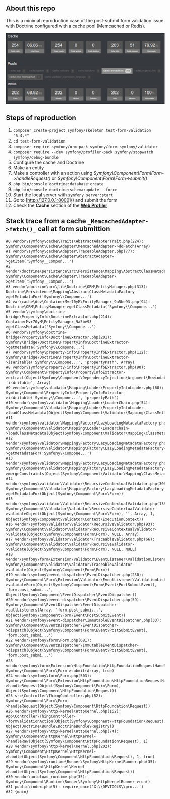 ## About this repo

This is a minimal reproduction case of the post-submit form validation issue with Doctrine configured with a cache pool (Memcached or Redis).

![screenshot](https://raw.githubusercontent.com/DevManen/test-form-validation/main/profiler_cache.png "Screenshot of the Web Profiler")

## Steps of reproduction

1) ```composer create-project symfony/skeleton test-form-validation "5.4.*"```
2) ```cd test-form-validation```
3) ```composer require symfony/orm-pack symfony/form symfony/validator```
4) ```composer require --dev symfony/profiler-pack symfony/stopwatch symfony/debug-bundle```
5) Configure the cache and Doctrine 
6) Make an entity
7) Make a controller with an action using _Symfony\Component\Form\Form->handleRequest()_ or _Symfony\Component\Form\Form->submit()_
8) ```php bin/console doctrine:database:create```
9) ```php bin/console doctrine:schema:update --force```
10) Start the local server with ```symfony server:start```
11) Go to [http://127.0.0.1:8000]() and submit the form
12) Check the **Cache** section of the [**Web Profiler**](http://127.0.0.1:8000/_profiler)

## Stack trace from a cache `_MemcachedAdapter->fetch()_` call at form submittion

```
#0 vendor\symfony\cache\Traits\AbstractAdapterTrait.php(224): Symfony\Component\Cache\Adapter\MemcachedAdapter->doFetch(Array)
#1 vendor\symfony\cache\Adapter\TraceableAdapter.php(77): Symfony\Component\Cache\Adapter\AbstractAdapter->getItem('Symfony__Compon...')
#2 vendor\doctrine\persistence\src\Persistence\Mapping\AbstractClassMetadataFactory.php(253): Symfony\Component\Cache\Adapter\TraceableAdapter->getItem('Symfony__Compon...')
#3 vendor\doctrine\orm\lib\Doctrine\ORM\EntityManager.php(313): Doctrine\Persistence\Mapping\AbstractClassMetadataFactory->getMetadataFor('Symfony\\Compone...')
#4 var\cache\dev\ContainerMvr70yM\EntityManager_9a5be93.php(94): Doctrine\ORM\EntityManager->getClassMetadata('Symfony\\Compone...')
#5 vendor\symfony\doctrine-bridge\PropertyInfo\DoctrineExtractor.php(214): ContainerMvr70yM\EntityManager_9a5be93->getClassMetadata('Symfony\\Compone...')
#6 vendor\symfony\doctrine-bridge\PropertyInfo\DoctrineExtractor.php(201): Symfony\Bridge\Doctrine\PropertyInfo\DoctrineExtractor->getMetadata('Symfony\\Compone...')
#7 vendor\symfony\property-info\PropertyInfoExtractor.php(112): Symfony\Bridge\Doctrine\PropertyInfo\DoctrineExtractor->isWritable('Symfony\\Compone...', 'propertyPath', Array)
#8 vendor\symfony\property-info\PropertyInfoExtractor.php(90): Symfony\Component\PropertyInfo\PropertyInfoExtractor->extract(Object(Symfony\Component\DependencyInjection\Argument\RewindableGenerator), 'isWritable', Array)
#9 vendor\symfony\validator\Mapping\Loader\PropertyInfoLoader.php(60): Symfony\Component\PropertyInfo\PropertyInfoExtractor->isWritable('Symfony\\Compone...', 'propertyPath')
#10 vendor\symfony\validator\Mapping\Loader\LoaderChain.php(54): Symfony\Component\Validator\Mapping\Loader\PropertyInfoLoader->loadClassMetadata(Object(Symfony\Component\Validator\Mapping\ClassMetadata))
#11 vendor\symfony\validator\Mapping\Factory\LazyLoadingMetadataFactory.php(101): Symfony\Component\Validator\Mapping\Loader\LoaderChain->loadClassMetadata(Object(Symfony\Component\Validator\Mapping\ClassMetadata))
#12 vendor\symfony\validator\Mapping\Factory\LazyLoadingMetadataFactory.php(135): Symfony\Component\Validator\Mapping\Factory\LazyLoadingMetadataFactory->getMetadataFor('Symfony\\Compone...')
#13 vendor\symfony\validator\Mapping\Factory\LazyLoadingMetadataFactory.php(109): Symfony\Component\Validator\Mapping\Factory\LazyLoadingMetadataFactory->mergeConstraints(Object(Symfony\Component\Validator\Mapping\ClassMetadata))
#14 vendor\symfony\validator\Validator\RecursiveContextualValidator.php(306): Symfony\Component\Validator\Mapping\Factory\LazyLoadingMetadataFactory->getMetadataFor(Object(Symfony\Component\Form\Form))
#15 vendor\symfony\validator\Validator\RecursiveContextualValidator.php(138): Symfony\Component\Validator\Validator\RecursiveContextualValidator->validateObject(Object(Symfony\Component\Form\Form), '', Array, 1, Object(Symfony\Component\Validator\Context\ExecutionContext))
#16 vendor\symfony\validator\Validator\RecursiveValidator.php(93): Symfony\Component\Validator\Validator\RecursiveContextualValidator->validate(Object(Symfony\Component\Form\Form), NULL, Array)
#17 vendor\symfony\validator\Validator\TraceableValidator.php(66): Symfony\Component\Validator\Validator\RecursiveValidator->validate(Object(Symfony\Component\Form\Form), NULL, NULL)
#18 vendor\symfony\form\Extension\Validator\EventListener\ValidationListener.php(50): Symfony\Component\Validator\Validator\TraceableValidator->validate(Object(Symfony\Component\Form\Form))
#19 vendor\symfony\event-dispatcher\EventDispatcher.php(230): Symfony\Component\Form\Extension\Validator\EventListener\ValidationListener->validateForm(Object(Symfony\Component\Form\Event\PostSubmitEvent), 'form.post_submi...', Object(Symfony\Component\EventDispatcher\EventDispatcher))
#20 vendor\symfony\event-dispatcher\EventDispatcher.php(59): Symfony\Component\EventDispatcher\EventDispatcher->callListeners(Array, 'form.post_submi...', Object(Symfony\Component\Form\Event\PostSubmitEvent))
#21 vendor\symfony\event-dispatcher\ImmutableEventDispatcher.php(33): Symfony\Component\EventDispatcher\EventDispatcher->dispatch(Object(Symfony\Component\Form\Event\PostSubmitEvent), 'form.post_submi...')
#22 vendor\symfony\form\Form.php(681): Symfony\Component\EventDispatcher\ImmutableEventDispatcher->dispatch(Object(Symfony\Component\Form\Event\PostSubmitEvent), 'form.post_submi...')
#23 vendor\symfony\form\Extension\HttpFoundation\HttpFoundationRequestHandler.php(109): Symfony\Component\Form\Form->submit(Array, true)
#24 vendor\symfony\form\Form.php(503): Symfony\Component\Form\Extension\HttpFoundation\HttpFoundationRequestHandler->handleRequest(Object(Symfony\Component\Form\Form), Object(Symfony\Component\HttpFoundation\Request))
#25 src\Controller\ThingController.php(52): Symfony\Component\Form\Form->handleRequest(Object(Symfony\Component\HttpFoundation\Request))
#26 vendor\symfony\http-kernel\HttpKernel.php(152): App\Controller\ThingController->formValidationAction(Object(Symfony\Component\HttpFoundation\Request), Object(Doctrine\Bundle\DoctrineBundle\Registry))
#27 vendor\symfony\http-kernel\HttpKernel.php(74): Symfony\Component\HttpKernel\HttpKernel->handleRaw(Object(Symfony\Component\HttpFoundation\Request), 1)
#28 vendor\symfony\http-kernel\Kernel.php(202): Symfony\Component\HttpKernel\HttpKernel->handle(Object(Symfony\Component\HttpFoundation\Request), 1, true)
#29 vendor\symfony\runtime\Runner\Symfony\HttpKernelRunner.php(35): Symfony\Component\HttpKernel\Kernel->handle(Object(Symfony\Component\HttpFoundation\Request))
#30 vendor\autoload_runtime.php(35): Symfony\Component\Runtime\Runner\Symfony\HttpKernelRunner->run()
#31 public\index.php(5): require_once('X:\\DEVTOOLS\\pro...')
#32 {main}
```
